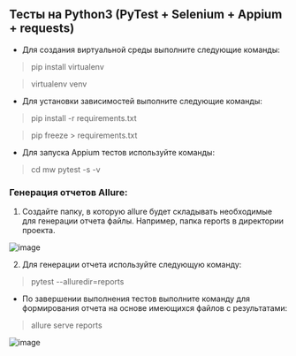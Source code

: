 ## Тесты на Python3 (PyTest + Selenium + Appium + requests)

- Для создания виртуальной среды выполните следующие команды:
> pip install virtualenv

> virtualenv venv

- Для установки зависимостей выполните следующие команды:
> pip install -r requirements.txt

> pip freeze > requirements.txt

- Для запуска Appium тестов используйте команды:
> cd mw
> pytest -s -v

### Генерация отчетов Allure:

1. Создайте папку, в которую allure будет складывать необходимые для генерации отчета файлы. Например, папка reports в директории проекта.

![image](https://user-images.githubusercontent.com/106829774/229935744-2e82e1bf-ec81-4949-8943-d295d4c53832.png)

2. Для генерации отчета используйте следующую команду:

> pytest --alluredir=reports

- По завершении выполнения тестов выполните команду для формирования отчета на основе имеющихся файлов с результатами:

> allure serve reports

![image](https://user-images.githubusercontent.com/106829774/229936570-25f315cc-b656-4306-b0fc-32ec1d0f4727.png)
